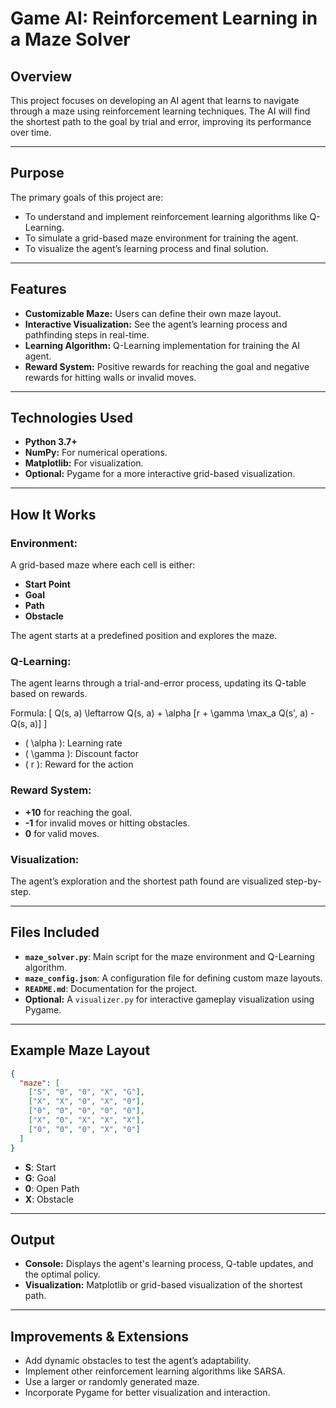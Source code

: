 # Game AI: Reinforcement Learning in a Maze Solver

## Overview
This project focuses on developing an AI agent that learns to navigate through a maze using reinforcement learning techniques. The AI will find the shortest path to the goal by trial and error, improving its performance over time.

---

## Purpose
The primary goals of this project are:

- To understand and implement reinforcement learning algorithms like Q-Learning.
- To simulate a grid-based maze environment for training the agent.
- To visualize the agent’s learning process and final solution.

---

## Features

- **Customizable Maze:** Users can define their own maze layout.
- **Interactive Visualization:** See the agent’s learning process and pathfinding steps in real-time.
- **Learning Algorithm:** Q-Learning implementation for training the AI agent.
- **Reward System:** Positive rewards for reaching the goal and negative rewards for hitting walls or invalid moves.

---

## Technologies Used

- **Python 3.7+**
- **NumPy:** For numerical operations.
- **Matplotlib:** For visualization.
- **Optional:** Pygame for a more interactive grid-based visualization.

---

## How It Works

### Environment:

A grid-based maze where each cell is either:

- **Start Point**
- **Goal**
- **Path**
- **Obstacle**

The agent starts at a predefined position and explores the maze.

### Q-Learning:

The agent learns through a trial-and-error process, updating its Q-table based on rewards.

Formula:
\[ Q(s, a) \leftarrow Q(s, a) + \alpha [r + \gamma \max_a Q(s', a) - Q(s, a)] \]

- \( \alpha \): Learning rate
- \( \gamma \): Discount factor
- \( r \): Reward for the action

### Reward System:

- **+10** for reaching the goal.
- **-1** for invalid moves or hitting obstacles.
- **0** for valid moves.

### Visualization:

The agent’s exploration and the shortest path found are visualized step-by-step.

---

## Files Included

- **`maze_solver.py`**: Main script for the maze environment and Q-Learning algorithm.
- **`maze_config.json`**: A configuration file for defining custom maze layouts.
- **`README.md`**: Documentation for the project.
- **Optional:** A `visualizer.py` for interactive gameplay visualization using Pygame.

---

## Example Maze Layout

```json
{
  "maze": [
    ["S", "0", "0", "X", "G"],
    ["X", "X", "0", "X", "0"],
    ["0", "0", "0", "0", "0"],
    ["X", "0", "X", "X", "X"],
    ["0", "0", "0", "X", "0"]
  ]
}
```

- **S**: Start
- **G**: Goal
- **0**: Open Path
- **X**: Obstacle

---

## Output

- **Console:** Displays the agent's learning process, Q-table updates, and the optimal policy.
- **Visualization:** Matplotlib or grid-based visualization of the shortest path.

---

## Improvements & Extensions

- Add dynamic obstacles to test the agent’s adaptability.
- Implement other reinforcement learning algorithms like SARSA.
- Use a larger or randomly generated maze.
- Incorporate Pygame for better visualization and interaction.


